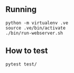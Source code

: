 ## Running 

```
python -m virtualenv .ve
source .ve/bin/activate
./bin/run-webserver.sh
```

## How to test

```
pytest test/
```